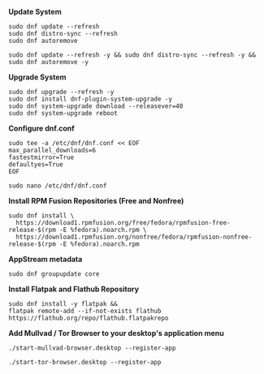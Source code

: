 **Update System**
```shell
sudo dnf update --refresh
sudo dnf distro-sync --refresh
sudo dnf autoremove
```

```shell
sudo dnf update --refresh -y && sudo dnf distro-sync --refresh -y && sudo dnf autoremove -y
```
 
**Upgrade System**
```shell
sudo dnf upgrade --refresh -y
sudo dnf install dnf-plugin-system-upgrade -y
sudo dnf system-upgrade download --releasever=40
sudo dnf system-upgrade reboot
```

**Configure dnf.conf**
```shell
sudo tee -a /etc/dnf/dnf.conf << EOF
max_parallel_downloads=6
fastestmirror=True
defaultyes=True
EOF
```

```shell
sudo nano /etc/dnf/dnf.conf
```
 
**Install RPM Fusion Repositories (Free and Nonfree)**
```shell
sudo dnf install \
  https://download1.rpmfusion.org/free/fedora/rpmfusion-free-release-$(rpm -E %fedora).noarch.rpm \
  https://download1.rpmfusion.org/nonfree/fedora/rpmfusion-nonfree-release-$(rpm -E %fedora).noarch.rpm
```

**AppStream metadata**
```shell
sudo dnf groupupdate core
```

**Install Flatpak and Flathub Repository**
```shell
sudo dnf install -y flatpak &&
flatpak remote-add --if-not-exists flathub https://flathub.org/repo/flathub.flatpakrepo
```

**Add Mullvad / Tor Browser to your desktop's application menu**
```shell
./start-mullvad-browser.desktop --register-app
```
```shell
./start-tor-browser.desktop --register-app
```
